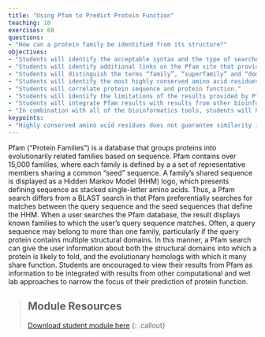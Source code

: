 ```yaml
---
title: "Using Pfam to Predict Protein Function"
teaching: 10
exercises: 60
questions:
- "How can a protein family be identified from its structure?"
objectives:
- "Students will identify the acceptable syntax and the type of searches that can be done with that format to identify related Pfam superfamilies."
- "Students will identify additional links on the Pfam site that provide insights into the function of their proteins."
- "Students will distinguish the terms “family”, “superfamily” and “domain” as they are used in Pfam."
- "Students will identify the most highly conserved amino acid residues in their protein of interest."
- "Students will correlate protein sequence and protein function."
- "Students will identify the limitations of the results provided by Pfam."
- "Students will integrate Pfam results with results from other bioinformatics tools."
- "In combination with all of the bioinformatics tools, students will hypothesize a function for their protein structure."
keypoints:
- "Highly conserved amino acid residues does not guarantee similarity in function."
---
```

Pfam (“Protein Families”) is a database that groups proteins into evolutionarily related families based on sequence.  Pfam contains over 15,000 families, where each family is defined by a a set of representative members sharing a common “seed” sequence.  A family’s shared sequence is displayed as a Hidden Markov Model (HHM) logo, which presents defining sequence as stacked single-letter amino acids.  Thus, a Pfam search differs from a BLAST search in that Pfam preferentially searches for matches between the query sequence and the seed sequences that define the HHM.  When a user searches the Pfam database, the result displays known families to which the user’s query sequence matches.  Often, a query sequence may belong to more than one family, particularly if the query protein contains multiple structural domains.  In this manner, a Pfam search can give the user information about both the structural domains into which a protein is likely to fold, and the evolutionary homologs with which it many share function. Students are encouraged to view their results from Pfam as information to be integrated with results from other computational and wet lab approaches to narrow the focus of their prediction of protein function.

> ## Module Resources
>[Download student module here]()
{: .callout}
